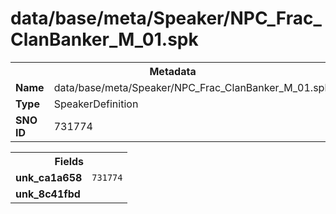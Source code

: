 <h1>data/base/meta/Speaker/NPC_Frac_ClanBanker_M_01.spk</h1><table><tr><th colspan="100%">Metadata</th></tr><tr><td><b>Name</b></td><td>data/base/meta/Speaker/NPC_Frac_ClanBanker_M_01.spk</td></tr><tr><td><b>Type</b></td><td>SpeakerDefinition</td></tr><tr><td><b>SNO ID</b></td><td>731774</td></tr></table>

<table><tr><th colspan="100%">Fields</th></tr><tr><td><b>unk_ca1a658</b></td><td><code>731774</code></td></tr><tr><td><b>unk_8c41fbd</b></td><td></td></tr></table>

